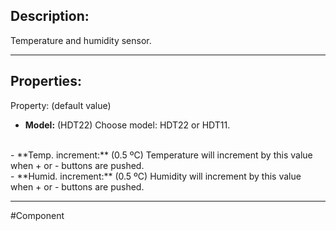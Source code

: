 ## Description:

Temperature and humidity sensor.

---

## Properties:

Property: (default value)

- **Model:** (HDT22)
   Choose model: HDT22 or HDT11.
<br>
- **Temp. increment:** (0.5 ºC)
   Temperature will increment by this value when + or - buttons are pushed.
<br>
- **Humid. increment:** (0.5 ºC)
   Humidity will increment by this value when + or - buttons are pushed.

---

#Component 